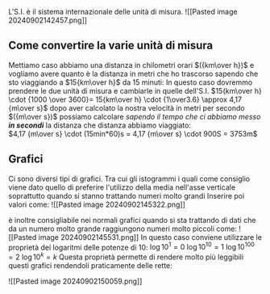 L'S.I. è il sistema internazionale delle unità di misura.
![[Pasted image 20240902142457.png]]
## Come convertire la varie unità di misura
Mettiamo caso abbiamo una distanza in chilometri orari $({km\over h})$ e vogliamo avere quanto è la distanza in metri che ho trascorso sapendo che sto viaggiando a $15{km\over h}$ da 15 minuti:
In questo caso dovremmo prendere le due unità di misura e cambiarle in quelle dell'S.I.
$15{km\over h} \cdot {1000 \over 3600}= 15{km\over h} \cdot {1\over3.6} \approx 4,17 {m\over s}$
dopo aver calcolato la nostra velocità in metri per secondo $({m\over s})$  possiamo calcolare *sapendo il tempo che ci abbiamo messo **in secondi*** la distanza che distanza abbiamo viaggiato:   
$4,17 {m\over s} \cdot (15min*60)s = 4,17 {m\over s} \cdot 900S = 3753m$

## Grafici
Ci sono diversi tipi di grafici.
Tra cui gli istogrammi i quali come consiglio viene dato quello di preferire l'utilizzo della media nell'asse verticale soprattutto quando si stanno trattando numeri molto grandi
Inserire poi valori come:
![[Pasted image 20240902145322.png]]

è inoltre consigliabile nei normali grafici quando si sta trattando di dati che da un numero molto grande raggiungono numeri molto piccoli come: 
![[Pasted image 20240902145531.png]]
In questo caso conviene utilizzare le proprietà dei logaritmi delle potenze di 10:
$\log{10^1} = 0$
$\log{10^{10}} = 1$
$\log{10^{100}} = 2$
$\log{10^{k}} = k$
Questa proprietà permette di rendere molto più leggibili questi grafici rendendoli praticamente delle rette:

![[Pasted image 20240902150059.png]]